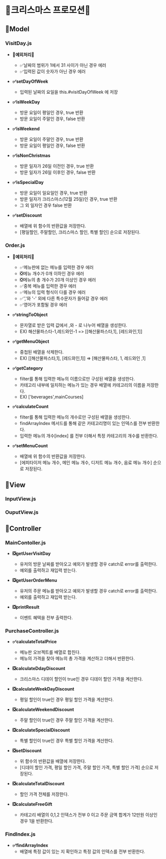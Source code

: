 # 🎄크리스마스 프로모션🎄

## 🔺Model

### VisitDay.js
- **🚫예외처리🚫**
  - ✅날짜의 범위가 1에서 31 사이가 아닌 경우 에러
  - ✅입력된 값이 숫자가 아닌 경우 에러

- **✅setDayOfWeek**
  - 입력된 날짜의 요일을 this.#visitDayOfWeek 에 저장

- **✅isWeekDay**
  - 방문 요일이 평일인 경우, true 반환
  - 방문 요일이 주말인 경우, false 반환

- **✅isWeekend**
  - 방문 요일이 주말인 경우, true 반환
  - 방문 요일이 평일인 경우, false 반환

- **✅isNonChristmas**
  - 방문 일자가 26일 이전인 경우, true 반환
  - 방문 일자가 26일 이후인 경우, false 반환

- **✅isSpecialDay**
  - 방문 요일이 일요일인 경우, true 반환
  - 방문 일자가 크리스마스(12월 25일)인 경우, true 반환
  - 그 외 일자인 경우 false 반환

- **✅setDiscount**
  - 배열에 위 함수의 반환값을 저장한다.
  - [평일할인, 주말할인, 크리스마스 할인, 특별 할인] 순으로 저장된다.

### Order.js
- **🚫예외처리🚫**
  - ✅메뉴판에 없는 메뉴를 입력한 경우 에러
  - ❎메뉴 개수가 0개 이하인 경우 에러
  - ❎메뉴의 총 개수가 20개 이상인 경우 에러
  - ✅중복 메뉴를 입력한 경우 에러
  - ✅메뉴의 입력 형식이 다를 경우 에러
  - ✅','와 '-' 외에 다른 특수문자가 들어갈 경우 에러
  - ✅영어가 포함될 경우 에러

- **✅stringToObject**
  - 문자열로 받은 입력 값에서 ,와 - 로 나누어 배열을 생성한다.
  - EX) 해산물파스타-1,레드와인-1 => [[해산물파스타,1], [레드와인,1]]

- **✅getMenuObject**
  - 중첩된 배열을 삭제한다.
  - EX) [[해산물파스타,1], [레드와인,1]] => [해산물파스타, 1, 레드와인 ,1]

- **✅getCategory**
  - filter를 통해 입력한 메뉴의 이름으로만 구성된 배열을 생성한다.
  - 카테고리 내부에 일치하는 메뉴가 있는 경우 배열에 카테고리의 이름을 저장한다.
  - EX) ['beverages',mainCourses]

- **✅calculateCount**
  - filter를 통해 입력한 메뉴의 개수로만 구성된 배열을 생성한다.
  - findArrayIndex 메서드를 통해 같은 카테고리명이 있는 인덱스를 전부 반환한다.
  - 입력한 메뉴의 개수[index] 를 전부 더해서 특정 카테고리의 개수를 반환한다.

- **✅setMenuCount**
  - 배열에 위 함수의 반환값을 저장한다.
  - [에피타이저 메뉴 개수, 메인 메뉴 개수, 디저트 메뉴 개수, 음료 메뉴 개수] 순으로 저장된다.

## 🔺View

### InputView.js

### OuputView.js

## 🔺Controller

### MainContoller.js
- **❎getUserVisitDay**
  - 유저의 방문 날짜를 받아오고 예외가 발생할 경우 catch로 error를 출력한다.
  - 예외를 출력하고 재입력 받는다.

- **❎getUserOrderMenu**
  - 유저의 주문 메뉴를 받아오고 예외가 발생할 경우 catch로 error를 출력한다.
  - 예외를 출력하고 재입력 받는다.

- **❎printResult**
  - 이벤트 혜택을 전부 출력한다.

### PurchaseController.js
- **✅calculateTotalPrice**
  - 메뉴판 오브젝트를 배열로 합친다.
  - 메뉴의 가격을 찾아 메뉴의 총 가격을 계산하고 더해서 반환한다.

- **❎calculateDdayDiscount**
  - 크리스마스 디데이 할인이 true인 경우 디데이 할인 가격을 계산한다.

- **❎calculateWeekDayDiscount**
  - 평일 할인이 true인 경우 평일 할인 가격을 계산한다.

- **❎calculateWeekendDiscount**
  - 주말 할인이 true인 경우 주말 할인 가격을 계산한다.

- **❎calculateSpecialDiscount**
  - 특별 할인이 true인 경우 특별 할인 가격을 계산한다.

- **❎setDiscount**
  - 위 함수의 반환값을 배열에 저장한다.
  - [디데이 할인 가격, 평일 할인 가격, 주말 할인 가격, 특별 할인 가격] 순으로 저장된다.

- **❎calculateTotalDiscount**
  - 할인 가격 전체를 저장한다.

- **❎calculateFreeGift**
  - 카테고리 배열의 0,1,2 인덱스가 전부 0 이고 주문 금액 합계가 12만원 이상인 경우 1을 반환한다.

### FindIndex.js
- **✅findArrayIndex**
  - 배열에 특정 값이 있는 지 확인하고 특정 값의 인덱스를 전부 반환한다.